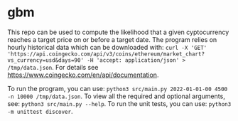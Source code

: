 # gbm

This repo can be used to compute the likelihood that a given cyptocurrency reaches a target price on or before a target date.
The program relies on hourly historical data which can be downloaded with:
```curl -X 'GET' 'https://api.coingecko.com/api/v3/coins/ethereum/market_chart?vs_currency=usd&days=90' -H 'accept: application/json' > /tmp/data.json```.
For details see https://www.coingecko.com/en/api/documentation.

To run the program, you can use:
```python3 src/main.py 2022-01-01-00 4500 -n 10000 /tmp/data.json```.
To view all the required and optional arguments, see:
```python3 src/main.py --help```.
To run the unit tests, you can use:
```python3 -m unittest discover```.

